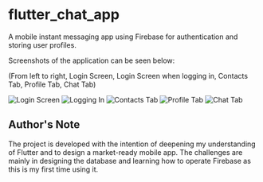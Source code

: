 # flutter_chat_app
A mobile instant messaging app using Firebase for authentication and storing user profiles.

Screenshots of the application can be seen below: 

(From left to right, Login Screen, Login Screen when logging in, Contacts Tab, Profile Tab, Chat Tab)


![Login Screen](https://i.imgur.com/VzbBN7tm.jpg)
![Logging In](https://i.imgur.com/n2cOVqkm.jpg)
![Contacts Tab](https://i.imgur.com/Z1glKKkm.jpg)
![Profile Tab](https://i.imgur.com/gGSFLApm.jpg)
![Chat Tab](https://i.imgur.com/Z1glKKkm.jpg)


## Author's Note
The project is developed with the intention of deepening my understanding of Flutter and to design a market-ready mobile app. The challenges are mainly in designing the database and learning how to operate Firebase as this is my first time using it.
